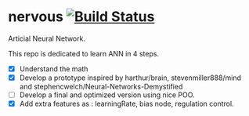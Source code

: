 # nervous [![Build Status](https://travis-ci.org/hourliert/nervous.svg?branch=master)](https://travis-ci.org/hourliert/nervous)

Articial Neural Network.

This repo is dedicated to learn ANN in 4 steps.

- [x] Understand the math
- [x] Develop a prototype inspired by harthur/brain, stevenmiller888/mind and stephencwelch/Neural-Networks-Demystified
- [ ] Develop a final and optimized version using nice POO.
- [x] Add extra features as : learningRate, bias node, regulation control.
